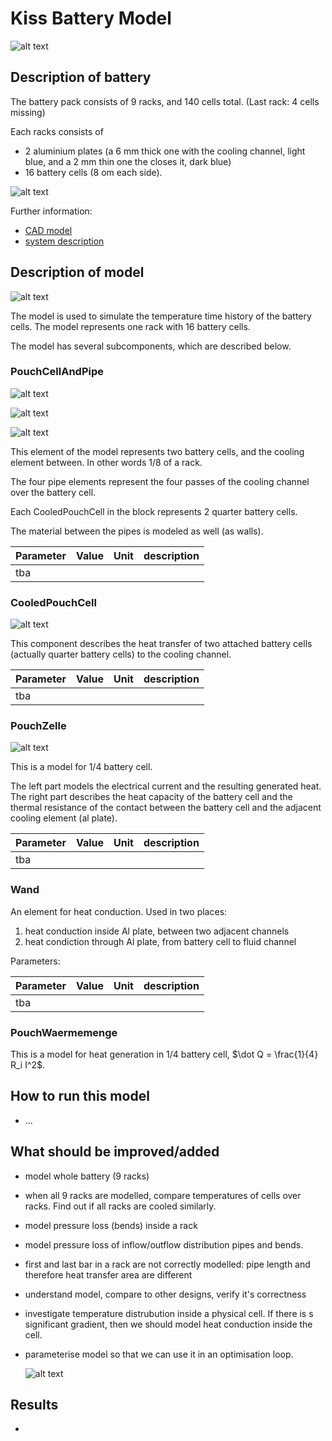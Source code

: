 # Kiss Battery Model

![alt text](doc/All.JPG "Battery Pack overview")

## Description of battery

The battery pack consists of 9 racks, and 140 cells total. (Last rack: 
4 cells missing)

Each racks consists of 
- 2 aluminium plates (a 6 mm thick one with the cooling channel, light blue,
  and a 2 mm thin one the closes it, dark blue)
- 16 battery cells (8 om each side).

![alt text](doc/rack.png "one rack")

Further information:
- [CAD model](https://drive.google.com/file/d/1FuEZgo1fN1g1zlpC2dTb6hr2x3eCHonp/view?usp=sharing)
- [system description](https://docs.google.com/document/d/1ctgwckXKFOVCsTbGglB4ufbkGCjX_JtFagn6xUiasj0/)



## Description of model

![alt text](doc/kiss_model.png "model of one rack")

The model is used to simulate the temperature time history of the battery cells.
The model represents one rack with 16 battery cells.

The model has several subcomponents, which are described below.

### PouchCellAndPipe

![alt text](doc/bar.png "a bar")

![alt text](doc/sec_thru_bar.png "a section through caells and plates, showing cooling channels")

![alt text](doc/pouchcellandpipe.png "pouch cell and pipe")

This element of the model represents two battery cells, and the cooling 
element between. In other words 1/8 of a rack.

The four pipe elements represent the four passes of the cooling channel over the battery cell.

Each CooledPouchCell in the block represents 2 quarter battery cells. 

The material between the pipes is modeled as well (as walls).

| Parameter | Value | Unit | description |
| --- | --- | --- | --- |
| tba |



### CooledPouchCell

![alt text](doc/cooledpouchcell.png "cooled pouch cell model")

This component describes the heat transfer of two attached battery cells (actually quarter battery cells) to the cooling channel.

| Parameter | Value | Unit | description |
| --- | --- | --- | --- |
| tba |

### PouchZelle

![alt text](doc/pouchzelle.png "cooled pouch cell model")

This is a model for 1/4 battery cell.

The left part models the electrical current and the resulting generated heat.
The right part describes the heat capacity of the battery cell and the thermal resistance 
of the contact between the battery cell and the adjacent cooling element (al plate).

| Parameter | Value | Unit | description |
| --- | --- | --- | --- |
| tba |

### Wand

An element for heat conduction. Used in two places:

1. heat conduction inside Al plate, between two adjacent channels
2. heat condiction through Al plate, from battery cell to fluid channel

Parameters:

| Parameter | Value | Unit | description |
| --- | --- | --- | --- |
| tba |



### PouchWaermemenge

This is a model for heat generation in 1/4 battery cell, $\dot Q = \frac{1}{4} R_i I^2$.


## How to run this model

- ...

## What should be improved/added

- model whole battery (9 racks)
- when all 9 racks are modelled, compare temperatures of cells over 
  racks. Find out if all racks are cooled similarly.
- model pressure loss (bends) inside a rack
- model pressure loss of inflow/outflow distribution pipes and bends.
- first and last bar in a rack are not correctly modelled: 
  pipe length and therefore heat transfer area are different
- understand model, compare to other designs, verify it's correctness
- investigate temperature distrubution inside a physical cell. If there 
  is s significant gradient, then we should model heat conduction inside 
  the cell.
- parameterise model so that we can use it in an optimisation loop.

  ![alt text](doc/firstlastbar.png "model not representative here")


## Results

- 
